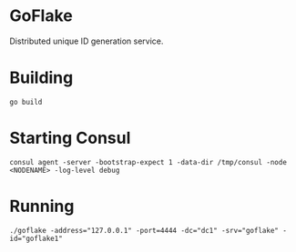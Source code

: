 # GoFlake
Distributed unique ID generation service.

# Building
`go build`

# Starting Consul
`consul agent -server -bootstrap-expect 1 -data-dir /tmp/consul -node <NODENAME> -log-level debug`

# Running
`./goflake -address="127.0.0.1" -port=4444 -dc="dc1" -srv="goflake" -id="goflake1"`
